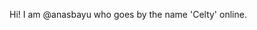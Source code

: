 <!---
- 👋 Hi, I’m @anasbayu
- 👀 I’m interested in ...
- 🌱 I’m currently learning ...
- 💞️ I’m looking to collaborate on ...
- 📫 How to reach me ...


anasbayu/anasbayu is a ✨ special ✨ repository because its `README.md` (this file) appears on your GitHub profile.
You can click the Preview link to take a look at your changes.
--->

Hi! I am @anasbayu who goes by the name 'Celty' online. 

